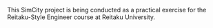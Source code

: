 This SimCity project is being conducted as a practical exercise for the Reitaku-Style Engineer course at Reitaku University.